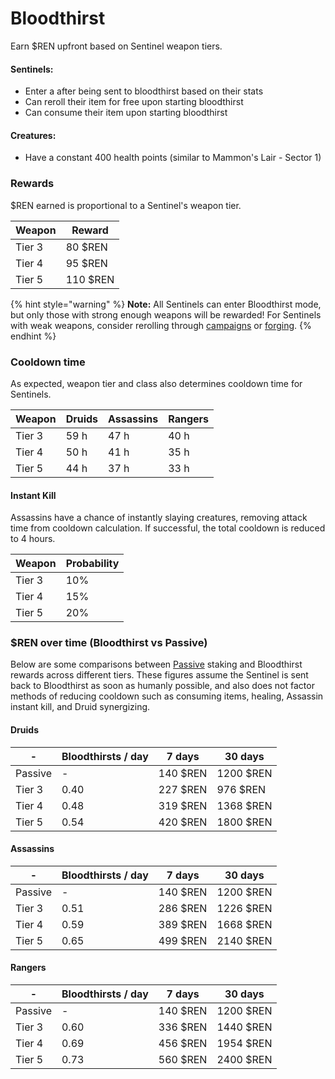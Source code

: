 # Bloodthirst

Earn $REN upfront based on Sentinel weapon tiers.

#### Sentinels:

* Enter a after being sent to bloodthirst based on their stats
* Can reroll their item for free upon starting bloodthirst
* Can consume their item upon starting bloodthirst

#### Creatures:

* Have a constant 400 health points (similar to Mammon's Lair - Sector 1)

### Rewards

$REN earned is proportional to a Sentinel's weapon tier.

| Weapon | Reward   |
| ------ | -------- |
| Tier 3 | 80 $REN  |
| Tier 4 | 95 $REN  |
| Tier 5 | 110 $REN |

{% hint style="warning" %}
**Note:** All Sentinels can enter Bloodthirst mode, but only those with strong enough weapons will be rewarded! For Sentinels with weak weapons, consider rerolling through [campaigns](campaigns.md) or [forging](../elves/weapons.md).
{% endhint %}

### Cooldown time

As expected, weapon tier and class also determines cooldown time for Sentinels.

| Weapon | Druids | Assassins | Rangers |
| ------ | ------ | --------- | ------- |
| Tier 3 | 59 h   | 47 h      | 40 h    |
| Tier 4 | 50 h   | 41 h      | 35 h    |
| Tier 5 | 44 h   | 37 h      | 33 h    |

#### Instant Kill

Assassins have a chance of instantly slaying creatures, removing attack time from cooldown calculation. If successful, the total cooldown is reduced to 4 hours.

| Weapon | Probability |
| ------ | ----------- |
| Tier 3 | 10%         |
| Tier 4 | 15%         |
| Tier 5 | 20%         |

### $REN over time (Bloodthirst vs Passive)

Below are some comparisons between [Passive](passive.md) staking and Bloodthirst rewards across different tiers. These figures assume the Sentinel is sent back to Bloodthirst as soon as humanly possible, and also does not factor methods of reducing cooldown such as consuming items, healing, Assassin instant kill, and Druid synergizing.

#### Druids

| -       | Bloodthirsts / day | 7 days   | 30 days   |
| ------- | ------------------ | -------- | --------- |
| Passive | -                  | 140 $REN | 1200 $REN |
| Tier 3  | 0.40               | 227 $REN | 976 $REN  |
| Tier 4  | 0.48               | 319 $REN | 1368 $REN |
| Tier 5  | 0.54               | 420 $REN | 1800 $REN |

#### Assassins

| -       | Bloodthirsts / day | 7 days   | 30 days   |
| ------- | ------------------ | -------- | --------- |
| Passive | -                  | 140 $REN | 1200 $REN |
| Tier 3  | 0.51               | 286 $REN | 1226 $REN |
| Tier 4  | 0.59               | 389 $REN | 1668 $REN |
| Tier 5  | 0.65               | 499 $REN | 2140 $REN |

#### Rangers

| -       | Bloodthirsts / day | 7 days   | 30 days   |
| ------- | ------------------ | -------- | --------- |
| Passive | -                  | 140 $REN | 1200 $REN |
| Tier 3  | 0.60               | 336 $REN | 1440 $REN |
| Tier 4  | 0.69               | 456 $REN | 1954 $REN |
| Tier 5  | 0.73               | 560 $REN | 2400 $REN |
